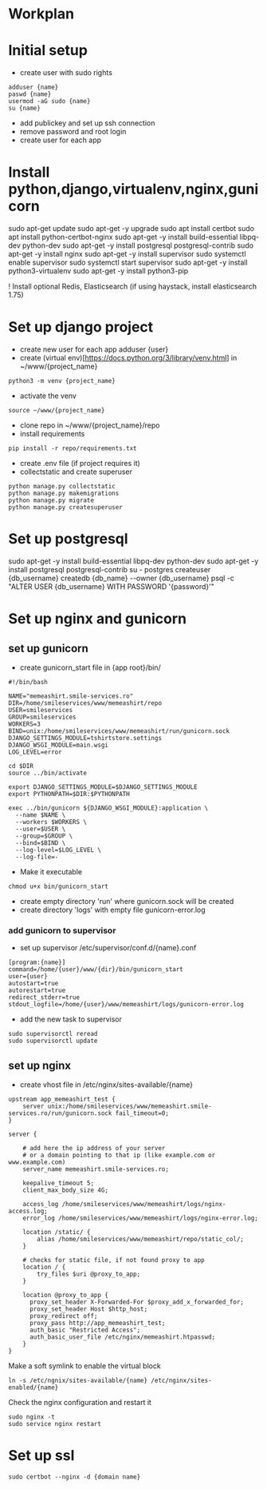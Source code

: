 # Workplan

# Initial setup
- create user with sudo rights
```
adduser {name}
paswd {name}
usermod -aG sudo {name}
su {name}
```
- add publickey and set up ssh connection
- remove password and root login
- create user for each app

# Install python,django,virtualenv,nginx,gunicorn
sudo apt-get update
sudo apt-get -y upgrade
sudo apt install certbot
sudo apt install python-certbot-nginx
sudo apt-get -y install build-essential libpq-dev python-dev
sudo apt-get -y install postgresql postgresql-contrib
sudo apt-get -y install nginx
sudo apt-get -y install supervisor
sudo systemctl enable supervisor
sudo systemctl start supervisor
sudo apt-get -y install python3-virtualenv
sudo apt-get -y install python3-pip

! Install optional Redis, Elasticsearch (if using haystack, install elasticsearch 1.75)

# Set up django project
- create new user for each app
adduser {user}
- create (virtual env)[https://docs.python.org/3/library/venv.html] in ~/www/{project_name}
```
python3 -m venv {project_name}
```
- activate the venv 
```
source ~/www/{project_name}
```
- clone repo in ~/www/{project_name}/repo
- install requirements
```
pip install -r repo/requirements.txt

```
- create .env file (if project requires it)
- collectstatic and create superuser

```
python manage.py collectstatic
python manage.py makemigrations
python manage.py migrate
python manage.py createsuperuser
```

# Set up postgresql
sudo apt-get -y install build-essential libpq-dev python-dev
sudo apt-get -y install postgresql postgresql-contrib
su - postgres
createuser {db_username}
createdb {db_name} --owner {db_username}
psql -c "ALTER USER {db_username} WITH PASSWORD '{password}'"

# Set up nginx and gunicorn

## set up gunicorn

- create gunicorn_start file in {app root}/bin/

```
#!/bin/bash

NAME="memeashirt.smile-services.ro"
DIR=/home/smileservices/www/memeashirt/repo
USER=smileservices
GROUP=smileservices
WORKERS=3
BIND=unix:/home/smileservices/www/memeashirt/run/gunicorn.sock
DJANGO_SETTINGS_MODULE=tshirtstore.settings
DJANGO_WSGI_MODULE=main.wsgi
LOG_LEVEL=error

cd $DIR
source ../bin/activate

export DJANGO_SETTINGS_MODULE=$DJANGO_SETTINGS_MODULE
export PYTHONPATH=$DIR:$PYTHONPATH

exec ../bin/gunicorn ${DJANGO_WSGI_MODULE}:application \
  --name $NAME \
  --workers $WORKERS \
  --user=$USER \
  --group=$GROUP \
  --bind=$BIND \
  --log-level=$LOG_LEVEL \
  --log-file=-
```

- Make it executable

```
chmod u+x bin/gunicorn_start
```

- create empty directory 'run' where gunicorn.sock will be created
- create directory 'logs' with empty file gunicorn-error.log



### add gunicorn to supervisor
- set up supervisor /etc/supervisor/conf.d/{name}.conf

```
[program:{name}]
command=/home/{user}/www/{dir}/bin/gunicorn_start
user={user}
autostart=true
autorestart=true
redirect_stderr=true
stdout_logfile=/home/{user}/www/memeashirt/logs/gunicorn-error.log
```

- add the new task to supervisor

```
sudo supervisorctl reread
sudo supervisorctl update
```

## set up nginx
- create vhost file in /etc/nginx/sites-available/{name}

```
upstream app_memeashirt_test {                                                                    
    server unix:/home/smileservices/www/memeashirt.smile-services.ro/run/gunicorn.sock fail_timeout=0;
}                                                                                                 
                                                                                                  
server {                                                                                          
                                                                                                  
    # add here the ip address of your server                                                      
    # or a domain pointing to that ip (like example.com or www.example.com)                       
    server_name memeashirt.smile-services.ro;                                                     
                                                                                                  
    keepalive_timeout 5;                                                                          
    client_max_body_size 4G;                                                                      
                                                                                                  
    access_log /home/smileservices/www/memeashirt/logs/nginx-access.log;                          
    error_log /home/smileservices/www/memeashirt/logs/nginx-error.log;                            
                                                                                                  
    location /static/ {                                                                           
        alias /home/smileservices/www/memeashirt/repo/static_col/;                                
    }                                                                                             
                                                                                                  
    # checks for static file, if not found proxy to app                                           
    location / {                                                                                  
        try_files $uri @proxy_to_app;                                                             
    }                                                                                             
                                                                                                  
    location @proxy_to_app {                                                                      
      proxy_set_header X-Forwarded-For $proxy_add_x_forwarded_for;                                
      proxy_set_header Host $http_host;                                                           
      proxy_redirect off;                                                                         
      proxy_pass http://app_memeashirt_test;                                                      
      auth_basic "Restricted Access";                                                             
      auth_basic_user_file /etc/nginx/memeashirt.htpasswd;                                        
    }                                                                                             
}                                                                                                 
```
Make a soft symlink to enable the virtual block 
```
ln -s /etc/ngnix/sites-available/{name} /etc/nginx/sites-enabled/{name}
```

Check the nginx configuration and restart it
```
sudo nginx -t
sudo service nginx restart
```

# Set up ssl
```
sudo certbot --nginx -d {domain name} 
```